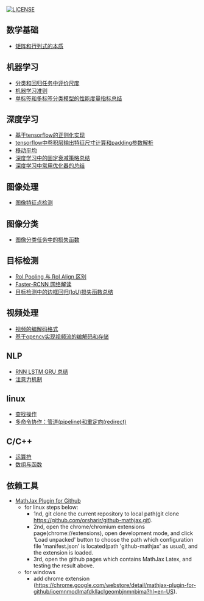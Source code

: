 
[![LICENSE](https://img.shields.io/badge/license-NPL%20(The%20996%20Prohibited%20License)-blue.svg)](https://github.com/996icu/996.ICU/blob/master/LICENSE)
## 数学基础

* [矩阵和行列式的本质](https://github.com/alexchungio/alexchungio.github.io/blob/master/Image_process/%E7%9F%A9%E9%98%B5%E5%92%8C%E8%A1%8C%E5%88%97%E5%BC%8F%E7%9A%84%E6%9C%AC%E8%B4%A8.md)

## 机器学习

* [分类和回归任务中评价尺度](https://github.com/alexchungio/alexchungio.github.io/blob/master/ML/%E5%88%86%E7%B1%BB%E5%92%8C%E5%9B%9E%E5%BD%92%E4%BB%BB%E5%8A%A1%E4%B8%AD%E8%AF%84%E4%BB%B7%E5%B0%BA%E5%BA%A6%EF%BC%88Metric%EF%BC%89.md)
* [机器学习准则](https://github.com/alexchungio/alexchungio.github.io/blob/master/ML/%E6%9C%BA%E5%99%A8%E5%AD%A6%E4%B9%A0%E5%87%86%E5%88%99%EF%BC%88%E6%9C%9F%E6%9C%9B%E9%A3%8E%E9%99%A9%E3%80%81%E7%BB%8F%E9%AA%8C%E9%A3%8E%E9%99%A9%E3%80%81%E7%BB%93%E6%9E%84%E9%A3%8E%E9%99%A9%EF%BC%89.md)
* [单标签和多标签分类模型的性能度量指标总结](https://github.com/alexchungio/alexchungio.github.io/blob/master/ML/%E5%8D%95%E6%A0%87%E7%AD%BE%E5%92%8C%E5%A4%9A%E6%A0%87%E7%AD%BE%E5%88%86%E7%B1%BB%E6%A8%A1%E5%9E%8B%E7%9A%84%E6%80%A7%E8%83%BD%E5%BA%A6%E9%87%8F%E6%8C%87%E6%A0%87%E6%80%BB%E7%BB%93.md)

## 深度学习

* [基于tensorflow的正则化实现](https://github.com/alexchung16/alexchung16.github.io/blob/master/Deep_Learning_Base/%E5%9F%BA%E4%BA%8Etensorflow%E7%9A%84%E6%AD%A3%E5%88%99%E5%8C%96%E5%AE%9E%E7%8E%B0.md)
* [tensorflow中卷积层输出特征尺寸计算和padding参数解析](https://github.com/alexchung16/alexchung16.github.io/blob/master/Deep_Learning_Base/tensorflow%E4%B8%AD%E5%8D%B7%E7%A7%AF%E5%B1%82%E8%BE%93%E5%87%BA%E7%89%B9%E5%BE%81%E5%B0%BA%E5%AF%B8%E5%A4%A7%E5%B0%8F%E7%9A%84%E8%AE%A1%E7%AE%97%E5%92%8Cpadding%E5%8F%82%E6%95%B0%E8%A7%A3%E6%9E%90.md)
* [移动平均](https://github.com/alexchungio/alexchungio.github.io/blob/master/Deep_Learning_Base/%E7%A7%BB%E5%8A%A8%E5%B9%B3%E5%9D%87.md)
* [深度学习中的固定衰减策略总结](https://github.com/alexchungio/alexchungio.github.io/blob/master/Deep_Learning_Base/%E6%B7%B1%E5%BA%A6%E5%AD%A6%E4%B9%A0%E4%B8%AD%E7%9A%84%E5%9B%BA%E5%AE%9A%E5%AD%A6%E4%B9%A0%E7%8E%87%E8%A1%B0%E5%87%8F%E7%AD%96%E7%95%A5%E6%80%BB%E7%BB%93.md)
* [深度学习中常用优化器的总结](https://github.com/alexchungio/alexchungio.github.io/blob/master/Deep_Learning_Base/%E6%B7%B1%E5%BA%A6%E5%AD%A6%E4%B9%A0%E4%B8%AD%E5%B8%B8%E7%94%A8%E4%BC%98%E5%8C%96%E5%99%A8%E7%9A%84%E6%80%BB%E7%BB%93.md)
## 图像处理

* [图像特征点检测](https://github.com/alexchungio/alexchungio.github.io/blob/master/Image_process/%E5%9B%BE%E5%83%8F%E7%89%B9%E5%BE%81%E6%A3%80%E6%B5%8B%E5%92%8C%E6%8F%8F%E8%BF%B0.md)

## 图像分类

* [图像分类任务中的损失函数](https://github.com/alexchungio/alexchungio.github.io/blob/master/Image_Classify/%E5%9B%BE%E5%83%8F%E5%88%86%E7%B1%BB%E4%B8%AD%E7%9A%84%E6%8D%9F%E5%A4%B1%E5%87%BD%E6%95%B0.md) 
## 目标检测
* [RoI Pooling 与 RoI Align 区别](https://github.com/alexchungio/alexchungio.github.io/blob/master/Object_Detection/RoI%20Pooling%20%E4%B8%8E%20RoI%20Align%20%E5%8C%BA%E5%88%AB.md)
* [Faster-RCNN 网络解读](https://github.com/alexchungio/alexchungio.github.io/blob/master/Object_Detection/Faster%20RCNN%20%E7%BD%91%E7%BB%9C%E8%A7%A3%E8%AF%BB.md)
* [目标检测中的边框回归(IoU)损失函数总结](https://github.com/alexchungio/alexchungio.github.io/blob/master/Object_Detection/%E7%9B%AE%E6%A0%87%E6%A3%80%E6%B5%8B%E4%B8%AD%E8%BE%B9%E6%A1%86%E5%9B%9E%E5%BD%92(IoU)%E6%8D%9F%E5%A4%B1%E5%87%BD%E6%95%B0%E6%80%BB%E7%BB%93.md)
## 视频处理
* [视频的编解码格式](https://github.com/alexchung16/alexchung16.github.io/blob/master/Video/%E8%A7%86%E9%A2%91%E7%9A%84%E7%BC%96%E8%A7%A3%E7%A0%81%E6%A0%BC%E5%BC%8F.md)
* [基于opencv实现视频流的编解码和存储](https://github.com/alexchung16/alexchung16.github.io/blob/master/Video/%E5%9F%BA%E4%BA%8Eopencv%E5%AE%9E%E7%8E%B0%E8%A7%86%E9%A2%91%E6%B5%81%E7%9A%84%E7%BC%96%E8%A7%A3%E7%A0%81%E5%92%8C%E5%AD%98%E5%82%A8.md)
## NLP
* [RNN LSTM GRU 总结](https://github.com/alexchungio/alexchungio.github.io/blob/master/NLP/RNN%20LSTM%20GRU%20%E6%80%BB%E7%BB%93%20.md)
* [注意力机制](https://github.com/alexchungio/alexchungio.github.io/blob/master/NLP/%E6%B3%A8%E6%84%8F%E5%8A%9B%E6%9C%BA%E5%88%B6(Attention%20Mechnism).md)
## linux
* [查找操作](https://github.com/alexchungio/alexchungio.github.io/blob/master/Linux/%E6%9F%A5%E6%89%BE%E6%93%8D%E4%BD%9C.md)
* [多命令协作：管道(pipeline)和重定向(redirect)](https://github.com/alexchungio/alexchungio.github.io/blob/master/Linux/%E7%AE%A1%E9%81%93%E5%92%8C%E9%87%8D%E5%AE%9A%E5%90%91.md)
## C/C++
* [运算符](https://github.com/alexchungio/alexchungio.github.io/blob/master/C%2B%2B/%E8%BF%90%E7%AE%97%E7%AC%A6.md)
* [数组与函数](https://github.com/alexchungio/alexchungio.github.io/blob/master/C%2B%2B/%E6%95%B0%E7%BB%84%E5%92%8C%E5%87%BD%E6%95%B0.md)

## 依赖工具
* [MathJax Plugin for Github](https://github.com/orsharir/github-mathjax)
  * for linux steps below:
    * 1nd, git clone the current repository to local path(git clone <https://github.com/orsharir/github-mathjax.git>).
    * 2nd, open the chrome/chromium extensions page(chrome://extensions), open development mode, and click 'Load unpacked' button to choose the path which configuration file 'manifest.json' is located(path 'github-mathjax' as usual), and the extension is loaded.
    * 3rd, open the github pages which contains MathJax Latex, and testing the result above.
  * for windows
    * add chrome extension (<https://chrome.google.com/webstore/detail/mathjax-plugin-for-github/ioemnmodlmafdkllaclgeombjnmnbima?hl=en-US>).
